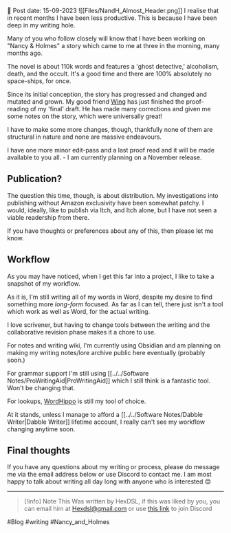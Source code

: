 
📆 Post date: 15-09-2023 
![[Files/NandH_Almost_Header.png]]
I realise that in recent months I have been less productive. This is because I have been deep in my writing hole. 

Many of you who follow closely will know that I have been working on "Nancy & Holmes" a story which came to me at three in the morning, many months ago.

The novel is about 110k words and features a 'ghost detective,' alcoholism, death, and the occult. It's a good time and there are 100% absolutely no space-ships, for once. 

Since its initial conception, the story has progressed and changed and mutated and grown. My good friend [Wing](https://feather.onl) has just finished the proof-reading of my 'final' draft. He has made many corrections and given me some notes on the story, which were universally great!

I have to make some more changes, though, thankfully none of them are structural in nature and none are massive endeavours. 

I have one more minor edit-pass and a last proof read and it will be made available to you all. - I am currently planning on a November release. 

## Publication?
The question this time, though, is about distribution. My investigations into publishing without Amazon exclusivity have been somewhat patchy. I would, ideally, like to publish via Itch, and Itch alone, but I have not seen a viable readership from there.

If you have thoughts or preferences about any of this, then please let me know.

## Workflow
As you may have noticed, when I get this far into a project, I like to take a snapshot of my workflow.

As it is, I'm still writing all of my words in Word, despite my desire to find something more *long-form* focused. As far as I can tell, there just isn't a tool which work as well as Word, for the actual writing.

I love scrivener, but having to change tools between the writing and the collaborative revision phase makes it a chore to use. 

For notes and writing wiki, I'm currently using Obsidian and am planning on making my writing notes/lore archive public here eventually (probably soon.)

For grammar support I'm still using [[../../Software Notes/ProWritingAid|ProWritingAid]] which I still think is a fantastic tool. Won't be changing that.

For lookups, [WordHippo](https://www.wordhippo.com/) is still my tool of choice. 

At it stands, unless I manage to afford a [[../../Software Notes/Dabble Writer|Dabble Writer]] lifetime account, I really can't see my workflow changing anytime soon. 

## Final thoughts
If you have any questions about my writing or process, please do message me via the email address below or use Discord to contact me. I am most happy to talk about writing all day long with anyone who is interested 😊 

---

> [!info] Note
> This Was written by HexDSL, if this was liked by you, you can email him at [Hexdsl@gmail.com](mailto:hexdsl@gmail.com) or use [this link](https://discord.hexdsl.com) to join Discord

#Blog #writing #Nancy_and_Holmes 